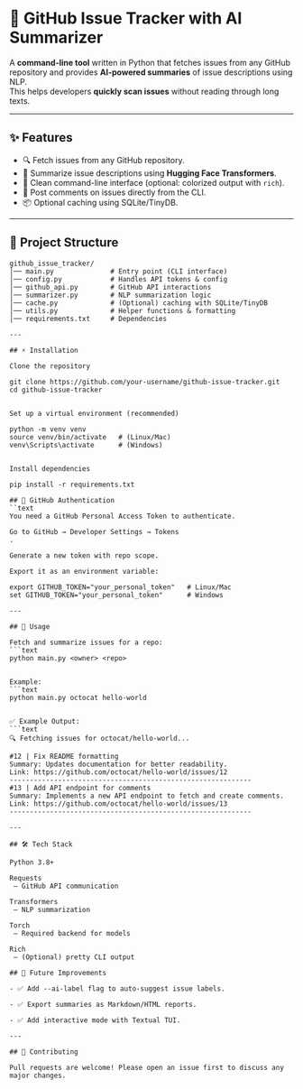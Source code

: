 # 📌 GitHub Issue Tracker with AI Summarizer

A **command-line tool** written in Python that fetches issues from any GitHub repository and provides **AI-powered summaries** of issue descriptions using NLP.  
This helps developers **quickly scan issues** without reading through long texts.  

---

## ✨ Features
- 🔍 Fetch issues from any GitHub repository.  
- 📝 Summarize issue descriptions using **Hugging Face Transformers**.  
- 🎨 Clean command-line interface (optional: colorized output with `rich`).  
- 💬 Post comments on issues directly from the CLI.  
- 📦 Optional caching using SQLite/TinyDB.  

---

## 📂 Project Structure
```text
github_issue_tracker/
│── main.py              # Entry point (CLI interface)
│── config.py            # Handles API tokens & config
│── github_api.py        # GitHub API interactions
│── summarizer.py        # NLP summarization logic
│── cache.py             # (Optional) caching with SQLite/TinyDB
│── utils.py             # Helper functions & formatting
│── requirements.txt     # Dependencies

---

## ⚡ Installation

Clone the repository

git clone https://github.com/your-username/github-issue-tracker.git
cd github-issue-tracker


Set up a virtual environment (recommended)

python -m venv venv
source venv/bin/activate   # (Linux/Mac)
venv\Scripts\activate      # (Windows)


Install dependencies

pip install -r requirements.txt

## 🔑 GitHub Authentication
``text
You need a GitHub Personal Access Token to authenticate.

Go to GitHub → Developer Settings → Tokens
.

Generate a new token with repo scope.

Export it as an environment variable:

export GITHUB_TOKEN="your_personal_token"   # Linux/Mac
set GITHUB_TOKEN="your_personal_token"      # Windows

---

## 🚀 Usage

Fetch and summarize issues for a repo:
```text
python main.py <owner> <repo>


Example:
```text
python main.py octocat hello-world


✅ Example Output:
```text
🔍 Fetching issues for octocat/hello-world...

#12 | Fix README formatting
Summary: Updates documentation for better readability.
Link: https://github.com/octocat/hello-world/issues/12
------------------------------------------------------------
#13 | Add API endpoint for comments
Summary: Implements a new API endpoint to fetch and create comments.
Link: https://github.com/octocat/hello-world/issues/13
------------------------------------------------------------

---

## 🛠 Tech Stack

Python 3.8+

Requests
 – GitHub API communication

Transformers
 – NLP summarization

Torch
 – Required backend for models

Rich
 – (Optional) pretty CLI output

## 📌 Future Improvements

- ✅ Add --ai-label flag to auto-suggest issue labels.

- ✅ Export summaries as Markdown/HTML reports.

- ✅ Add interactive mode with Textual TUI.

---

## 🤝 Contributing

Pull requests are welcome! Please open an issue first to discuss any major changes.
